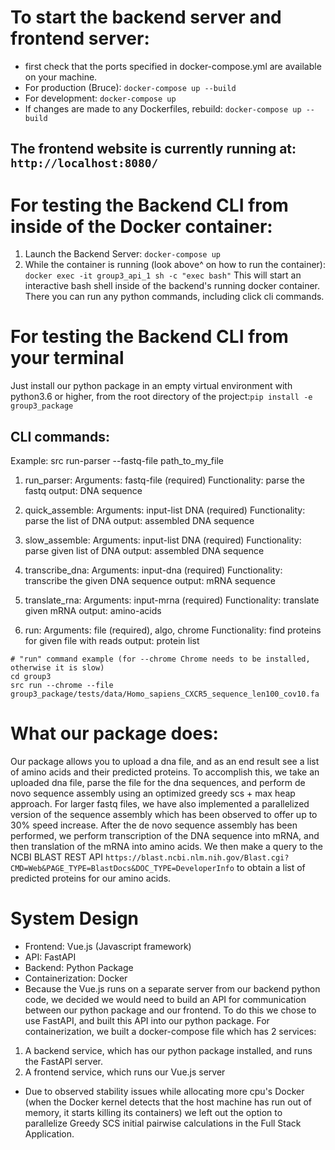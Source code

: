 # To start the backend server and frontend server:
- first check that the ports specified in docker-compose.yml are available on your machine.
- For production (Bruce): ```docker-compose up --build``` 
- For development: ```docker-compose up```
- If changes are made to any Dockerfiles, rebuild:  ```docker-compose up --build```
## The frontend website is currently running at: ```http://localhost:8080/```

# For testing the Backend CLI from inside of the Docker container:
1. Launch the Backend Server: ```docker-compose up```
2. While the container is running (look above^ on how to run the container):
```docker exec -it group3_api_1 sh -c "exec bash"``` 
This will start an interactive bash shell inside of the backend's running docker container. There you can run any python commands, including click cli commands.
# For testing the Backend CLI from your terminal
Just install our python package in an empty virtual environment with python3.6 or higher, 
from the root directory of the project:```pip install -e group3_package```

## CLI commands:
Example: src run-parser --fastq-file path_to_my_file
1. run_parser:
Arguments: fastq-file (required)
Functionality: parse the fastq
output: DNA sequence

2. quick_assemble:
Arguments: input-list DNA (required)
Functionality: parse the list of DNA
output: assembled DNA sequence


3. slow_assemble:
Arguments: input-list DNA (required)
Functionality: parse given list of DNA
output: assembled DNA sequence


4. transcribe_dna:
Arguments: input-dna (required)
Functionality: transcribe the given DNA sequence
output: mRNA sequence

5. translate_rna:
Arguments: input-mrna (required)
Functionality: translate given mRNA
output: amino-acids

6. run:
Arguments: file (required), algo, chrome
Functionality: find proteins for given file with reads
output: protein list
```
# "run" command example (for --chrome Chrome needs to be installed, otherwise it is slow)
cd group3
src run --chrome --file group3_package/tests/data/Homo_sapiens_CXCR5_sequence_len100_cov10.fa
```

# What our package does:
Our package allows you to upload a dna file, and as an end result see a list of amino acids and their predicted proteins. To accomplish this, we
take an uploaded dna file, parse the file for the dna sequences, and perform de novo sequence assembly using an optimized greedy scs + max heap approach.
For larger fastq files, we have also implemented a parallelized version of the sequence assembly which has been observed to offer up to 30% speed increase.
After the de novo sequence assembly has been performed, we perform transcription of the DNA sequence into mRNA, and then translation of the mRNA into
amino acids. We then make a query to the NCBI BLAST REST API ```https://blast.ncbi.nlm.nih.gov/Blast.cgi?CMD=Web&PAGE_TYPE=BlastDocs&DOC_TYPE=DeveloperInfo```
to obtain a list of predicted proteins for our amino acids.

# System Design
- Frontend: Vue.js (Javascript framework)
- API: FastAPI
- Backend: Python Package
- Containerization: Docker
- Because the Vue.js runs on a separate server from our backend python code, we decided we would need to build an API for communication between our python
package and our frontend. To do this we chose to use FastAPI, and built this API into our python package. For containerization, we built a docker-compose file
which has 2 services:
1. A backend service, which has our python package installed, and runs the FastAPI server.
2. A frontend service, which runs our Vue.js server
- Due to observed stability issues while allocating more cpu's Docker (when the Docker kernel detects that the host machine has run out of memory, it starts killing its containers)
we left out the option to parallelize Greedy SCS initial pairwise calculations in the Full Stack Application. 


